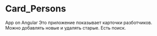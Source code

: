 # Card_Persons
App on Angular
Это приложение показывает карточки разботчиков. Можно добавлять новые и удалять старые. Есть поиск.
